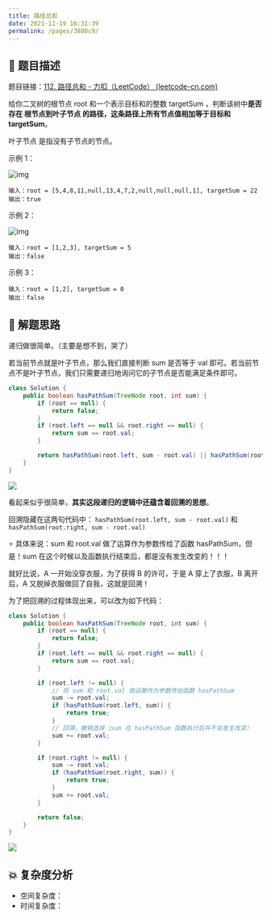 ```yaml
---
title: 路径总和
date: 2021-11-19 16:31:39
permalink: /pages/3880c9/
---
```


## 📃 题目描述

题目链接：[112. 路径总和 - 力扣（LeetCode） (leetcode-cn.com)](https://leetcode-cn.com/problems/path-sum/)

给你二叉树的根节点 root 和一个表示目标和的整数 targetSum ，判断该树中**是否存在 根节点到叶子节点 的路径，这条路径上所有节点值相加等于目标和 targetSum**。

叶子节点 是指没有子节点的节点。

示例 1：

![img](https://assets.leetcode.com/uploads/2021/01/18/pathsum1.jpg)

```
输入：root = [5,4,8,11,null,13,4,7,2,null,null,null,1], targetSum = 22
输出：true
```

示例 2：

![img](https://assets.leetcode.com/uploads/2021/01/18/pathsum2.jpg)

```
输入：root = [1,2,3], targetSum = 5
输出：false
```


示例 3：

```
输入：root = [1,2], targetSum = 0
输出：false
```

## 🔔 解题思路

递归做很简单。（主要是想不到，哭了）

若当前节点就是叶子节点，那么我们直接判断 sum 是否等于 val 即可。若当前节点不是叶子节点，我们只需要递归地询问它的子节点是否能满足条件即可。


```java
class Solution {
    public boolean hasPathSum(TreeNode root, int sum) {
        if (root == null) {
            return false;
        }
        if (root.left == null && root.right == null) {
            return sum == root.val;
        }

        return hasPathSum(root.left, sum - root.val) || hasPathSum(root.right, sum - root.val);
    }
}
```

![](https://cs-wiki.oss-cn-shanghai.aliyuncs.com/img/20211119163947.png)

看起来似乎很简单，**其实这段递归的逻辑中还蕴含着回溯的思想**。

回溯隐藏在这两句代码中： `hasPathSum(root.left, sum - root.val)` 和 `hasPathSum(root.right, sum - root.val)`

⭐ 具体来说：sum 和 root.val 做了运算作为参数传给了函数 hasPathSum，但是！sum 在这个时候以及函数执行结束后，都是没有发生改变的！！！

就好比说，A 一开始没穿衣服，为了获得 B 的许可，于是 A 穿上了衣服，B 离开后，A 又脱掉衣服做回了自我，这就是回溯！

为了把回溯的过程体现出来，可以改为如下代码：

```java
class Solution {
    public boolean hasPathSum(TreeNode root, int sum) {
        if (root == null) {
            return false;
        }
        if (root.left == null && root.right == null) {
            return sum == root.val;
        }

        if (root.left != null) {
            // 将 sum 和 root.val 做运算作为参数传给函数 hasPathSum
            sum -= root.val;
            if (hasPathSum(root.left, sum)) {
                return true;
            }
            // 回溯，撤销选择（sum 在 hasPathSum 函数执行后并不会发生改变）
            sum += root.val;
        }

        if (root.right != null) {
            sum -= root.val;
            if (hasPathSum(root.right, sum)) {
                return true;
            }
            sum += root.val;
        }

        return false;
    }
}
```

![](https://cs-wiki.oss-cn-shanghai.aliyuncs.com/img/20211119170616.png)

## 💥 复杂度分析

- 空间复杂度：
- 时间复杂度：

